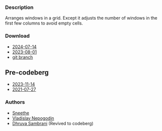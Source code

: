 ### Description
Arranges windows in a grid. Except it adjusts the number of windows in the first few columns to avoid empty cells.

### Download
- [2024-07-14](https://codeberg.org/dwl/dwl-patches/raw/branch/main/patches/gaplessgrid/gaplessgrid.patch)
- [2023-08-01](https://codeberg.org/dwl/dwl-patches/raw/branch/main/patches/gaplessgrid/gaplessgrid-20230801.patch)
- [git branch](https://codeberg.org/dhruva_sambrani/dwl/src/branch/gaplessgrid)

## Pre-codeberg
- [2023-11-14](https://github.com/djpohly/dwl/compare/main...Sneethe:gaplessgrid.patch)
- [2021-07-27](https://github.com/djpohly/dwl/compare/main...vnepogodin:gaplessgrid.patch)

### Authors
- [Sneethe](https://github.com/Sneethe/)
- [Vladislav Nepogodin](https://github.com/vnepogodin)
- [Dhruva Sambrani](https://codeberg.org/dhruva_sambrani/) (Revived to codeberg)
